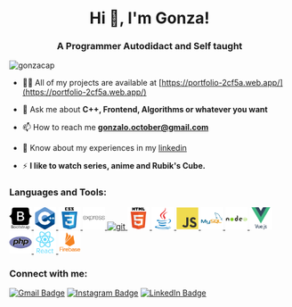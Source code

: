 <h1 align="center">Hi 👋, I'm Gonza!</h1>
<h3 align="center">A Programmer Autodidact and Self taught</h3>

<p align="left"> <img src="https://komarev.com/ghpvc/?username=gonzacap&label=Profile%20views&color=0e75b6&style=flat" alt="gonzacap" /> </p>

<!-- - 🌱 I’m currently learning Cypress and Firebase**Vue.js and GameMaker Studio**-->

- 👨‍💻 All of my projects are available at [https://portfolio-2cf5a.web.app/](https://portfolio-2cf5a.web.app/)

- 💬 Ask me about **C++, Frontend, Algorithms or whatever you want**

- 📫 How to reach me [**gonzalo.october@gmail.com**](mailto:contato.weltonf@gmail.com)

- 📄 Know about my experiences in my [linkedin](https://www.linkedin.com/in/lopez-gonzalo/)

- ⚡ **I like to watch series, anime and Rubik's Cube.**

<!--
<h3 align="left">Connect with me:</h3>
<p align="left">
<a href="https://linkedin.com/in/lopez-gonzalo" target="blank"><img align="center" src="https://raw.githubusercontent.com/rahuldkjain/github-profile-readme-generator/master/src/images/icons/Social/linked-in-alt.svg" alt="lopez-gonzalo" height="30" width="40" /></a>
<a href="https://instagram.com/aliasgonzacap" target="blank"><img align="center" src="https://raw.githubusercontent.com/rahuldkjain/github-profile-readme-generator/master/src/images/icons/Social/instagram.svg" alt="aliasgonzacap" height="30" width="40" /></a>
</p>
-->

<h3 align="left">Languages and Tools:</h3>
<p align="left"></a> 
<a href="https://getbootstrap.com" target="_blank"> <img src="https://raw.githubusercontent.com/devicons/devicon/master/icons/bootstrap/bootstrap-plain-wordmark.svg" alt="bootstrap" width="40" height="40"/> </a> <a href="https://www.w3schools.com/cpp/" target="_blank"> <img src="https://raw.githubusercontent.com/devicons/devicon/master/icons/cplusplus/cplusplus-original.svg" alt="cplusplus" width="40" height="40"/> </a> <a href="https://www.w3schools.com/css/" target="_blank"> <img src="https://raw.githubusercontent.com/devicons/devicon/master/icons/css3/css3-original-wordmark.svg" alt="css3" width="40" height="40"/> </a> <a href="https://expressjs.com" target="_blank"> <img src="https://raw.githubusercontent.com/devicons/devicon/master/icons/express/express-original-wordmark.svg" alt="express" width="40" height="40"/> </a> <a href="https://git-scm.com/" target="_blank"> <img src="https://www.vectorlogo.zone/logos/git-scm/git-scm-icon.svg" alt="git" width="40" height="40"/> </a> <a href="https://www.w3.org/html/" target="_blank"> <img src="https://raw.githubusercontent.com/devicons/devicon/master/icons/html5/html5-original-wordmark.svg" alt="html5" width="40" height="40"/> </a> <a href="https://www.java.com" target="_blank"> <img src="https://raw.githubusercontent.com/devicons/devicon/master/icons/java/java-original.svg" alt="java" width="40" height="40"/> </a> <a href="https://developer.mozilla.org/en-US/docs/Web/JavaScript" target="_blank"> <img src="https://raw.githubusercontent.com/devicons/devicon/master/icons/javascript/javascript-original.svg" alt="javascript" width="40" height="40"/> </a> <a href="https://www.mysql.com/" target="_blank"> <img src="https://raw.githubusercontent.com/devicons/devicon/master/icons/mysql/mysql-original-wordmark.svg" alt="mysql" width="40" height="40"/> </a> <a href="https://nodejs.org" target="_blank"> <img src="https://raw.githubusercontent.com/devicons/devicon/master/icons/nodejs/nodejs-original-wordmark.svg" alt="nodejs" width="40" height="40"/> </a> <!--<a href="https://tailwindcss.com/" target="_blank"> <img src="https://www.vectorlogo.zone/logos/tailwindcss/tailwindcss-icon.svg" alt="tailwind" width="40" height="40"/> </a> --><a href="https://vuejs.org/" target="_blank"> <img src="https://raw.githubusercontent.com/devicons/devicon/master/icons/vuejs/vuejs-original-wordmark.svg" alt="vuejs" width="40" height="40"/> </a> <a href="https://www.php.net/" target="_blank"> <img src="https://raw.githubusercontent.com/devicons/devicon/2ae2a900d2f041da66e950e4d48052658d850630/icons/php/php-original.svg" alt="php" width="40" height="40"/> </a><a href="https://es.reactjs.org/" target="_blank"> <img src="https://raw.githubusercontent.com/devicons/devicon/master/icons/react/react-original-wordmark.svg" alt="react" width="40" height="40"/> </a><a href="https://firebase.google.com/" target="_blank"> <img src="https://raw.githubusercontent.com/devicons/devicon/master/icons/firebase/firebase-plain-wordmark.svg" alt="firebase" width="40" height="40"/> </a> </p>

<h3 align="left">Connect with me:</h3>

[![Gmail Badge](https://img.shields.io/badge/-Gmail-c14438?style=flat-square&logo=Gmail&logoColor=white&link=mailto:contato.weltonf@gmail.com)](mailto:gonzalo.october@gmail.com)
[![Instagram Badge](https://img.shields.io/badge/-Instagram-ff69b4?style=flat-square&labelColor=ff69b4&logo=instagram&logoColor=white&link=https://www.instagram.com/gonza_lpz_22/)](https://www.instagram.com/gonza_lpz_22/)
[![LinkedIn Badge](https://img.shields.io/badge/-LinkedIn-0e76a8?style=flat-square&labelColor=0e76a8&logo=linkedin&logoColor=white&link=https://www.linkedin.com/in/lopez-gonzalo/)](https://www.linkedin.com/in/lopez-gonzalo/)
<!--[![Telegram Badge](https://img.shields.io/badge/-Telegram-9cf?style=flat-square&labelColor=9cf&logo=telegram&logoColor=white&link=)]()
[![Twitter Badge](https://img.shields.io/badge/-Twitter-1da1f2?style=flat-square&labelColor=1da1f2&logo=twitter&logoColor=white&link=https://www.twitter.com/)](https://www.twitter.com/)
[![Facebook Badge](https://img.shields.io/badge/-Facebook-3b5998?style=flat-square&labelColor=3b5998&logo=facebook&logoColor=white&link=https://www.facebook.com/)](https://www.facebook.com/)-->


<!--<p><img align="center" src="https://github-readme-streak-stats.herokuapp.com/?user=gonzacap&" alt="gonzacap" /></p>-->
